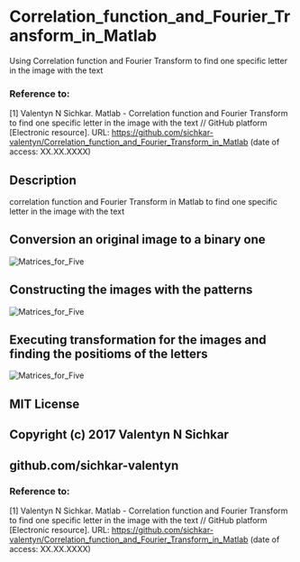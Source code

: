 # Correlation_function_and_Fourier_Transform_in_Matlab
Using Correlation function and Fourier Transform to find one specific letter in the image with the text

### Reference to:
[1] Valentyn N Sichkar. Matlab - Correlation function and Fourier Transform to find one specific letter in the image with the text // GitHub platform [Electronic resource]. URL: https://github.com/sichkar-valentyn/Correlation_function_and_Fourier_Transform_in_Matlab (date of access: XX.XX.XXXX)

## Description
correlation function and Fourier Transform in Matlab to find one specific letter in the image with the text

## Conversion an original image to a binary one
![Matrices_for_Five](images/Conversion_an_original_image_to_a_binary_one.png)

## Constructing the images with the patterns
![Matrices_for_Five](images/Constructing_the_image_with_the_pattern.png)

## Executing transformation for the images and finding the positioms of the letters
![Matrices_for_Five](images/Executing_transformation_for_the_images_and_finding_the_positioms_of_the_letters.png)

## MIT License
## Copyright (c) 2017 Valentyn N Sichkar
## github.com/sichkar-valentyn
### Reference to:
[1] Valentyn N Sichkar. Matlab - Correlation function and Fourier Transform to find one specific letter in the image with the text // GitHub platform [Electronic resource]. URL: https://github.com/sichkar-valentyn/Correlation_function_and_Fourier_Transform_in_Matlab (date of access: XX.XX.XXXX)
